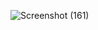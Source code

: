 ![Screenshot (161)](https://user-images.githubusercontent.com/88880988/153188466-3a87614e-1c55-49ca-9b06-0e93319e1833.png)
